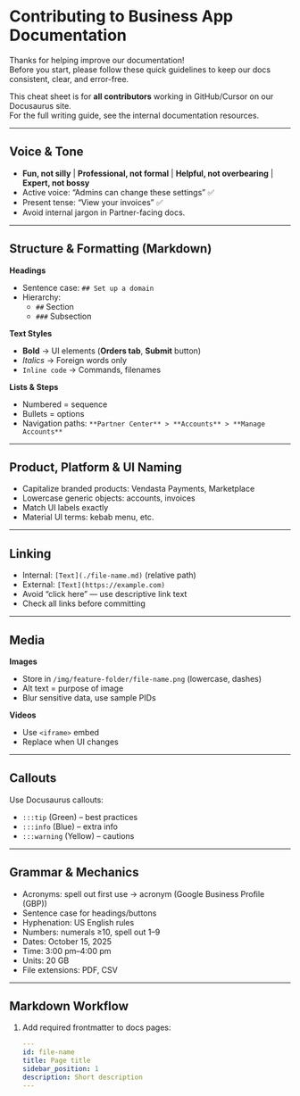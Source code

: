 # Contributing to Business App Documentation

Thanks for helping improve our documentation!  
Before you start, please follow these quick guidelines to keep our docs consistent, clear, and error-free.

This cheat sheet is for **all contributors** working in GitHub/Cursor on our Docusaurus site.  
For the full writing guide, see the internal documentation resources.

---

## Voice & Tone
- **Fun, not silly** | **Professional, not formal** | **Helpful, not overbearing** | **Expert, not bossy**
- Active voice: “Admins can change these settings” ✅
- Present tense: “View your invoices” ✅
- Avoid internal jargon in Partner-facing docs.

---

## Structure & Formatting (Markdown)

**Headings**
- Sentence case: `## Set up a domain`
- Hierarchy:
  - `##` Section
  - `###` Subsection

**Text Styles**
- **Bold** → UI elements (**Orders tab**, **Submit** button)
- *Italics* → Foreign words only
- `Inline code` → Commands, filenames

**Lists & Steps**
- Numbered = sequence
- Bullets = options
- Navigation paths: `**Partner Center** > **Accounts** > **Manage Accounts**`

---

## Product, Platform & UI Naming
- Capitalize branded products: Vendasta Payments, Marketplace
- Lowercase generic objects: accounts, invoices
- Match UI labels exactly
- Material UI terms: kebab menu, etc.

---

## Linking
- Internal: `[Text](./file-name.md)` (relative path)
- External: `[Text](https://example.com)`
- Avoid “click here” — use descriptive link text
- Check all links before committing

---

## Media

**Images**
- Store in `/img/feature-folder/file-name.png` (lowercase, dashes)
- Alt text = purpose of image
- Blur sensitive data, use sample PIDs

**Videos**
- Use `<iframe>` embed
- Replace when UI changes

---

## Callouts
Use Docusaurus callouts:
- `:::tip` (Green) – best practices
- `:::info` (Blue) – extra info
- `:::warning` (Yellow) – cautions

---

## Grammar & Mechanics
- Acronyms: spell out first use → acronym (Google Business Profile (GBP))
- Sentence case for headings/buttons
- Hyphenation: US English rules
- Numbers: numerals ≥10, spell out 1–9
- Dates: October 15, 2025
- Time: 3:00 pm–4:00 pm
- Units: 20 GB
- File extensions: PDF, CSV

---

## Markdown Workflow
1. Add required frontmatter to docs pages:
   ```yaml
   ---
   id: file-name
   title: Page title
   sidebar_position: 1
   description: Short description
   ---

